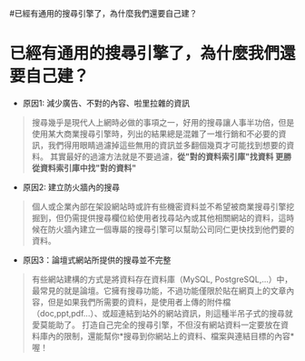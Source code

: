 #已經有通用的搜尋引擎了，為什麼我們還要自己建？

# 已經有通用的搜尋引擎了，為什麼我們還要自己建？ #

  * 原因1: 減少廣告、不對的內容、啦里拉雜的資訊
> 搜尋幾乎是現代人上網時必做的事項之一，好用的搜尋讓人事半功倍，但是使用某大商業搜尋引擎時，列出的結果總是混雜了一堆行銷和不必要的資訊，我們得用眼睛過濾掉這些無用的資訊並多翻個幾頁才可能找到想要的資料。
> 其實最好的過濾方法就是不要過濾，**從"對的資料索引庫"找資料 更勝 從資料索引庫中找"對的資料"**

  * 原因2: 建立防火牆內的搜尋
> 個人或企業內部在架設網站時或許有些機密資料並不希望被商業搜尋引擎挖掘到，但仍需提供搜尋欄位給使用者找尋站內或其他相關網站的資料，這時候在防火牆內建立一個專屬的搜尋引擎可以幫助公司同仁更快找到他們要的資料。

  * 原因3：論壇式網站所提供的搜尋並不完整

> 有些網站建構的方式是將資料存在資料庫（MySQL, PostgreSQL,...）中，最常見的就是論壇。它擁有搜尋功能，不過功能僅限於貼在網頁上的文章內容，但是如果我們所需要的資料，是使用者上傳的附件檔（doc,ppt,pdf...）、或超連結到站外的網站資訊，則這種半吊子式的搜尋就愛莫能助了。
> 打造自己完全的搜尋引擎，不但沒有網站資料一定要放在資料庫內的限制，還能幫你\*搜尋到你網站上的資料、檔案與連結目標的內容\*喔！